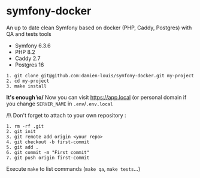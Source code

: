 # symfony-docker

An up to date clean Symfony based on docker (PHP, Caddy, Postgres) with QA and tests tools 

- Symfony 6.3.6
- PHP 8.2
- Caddy 2.7
- Postgres 16

```
1. git clone git@github.com:damien-louis/symfony-docker.git my-project
2. cd my-project
3. make install
```
**It's enough \o/**
Now you can visit https://app.local (or personal domain if you change `SERVER_NAME` in `.env`/`.env.local`

/!\ Don't forget to attach to your own repository : 
```
1. rm -rf .git
2. git init
3. git remote add origin <your repo>
4. git checkout -b first-commit
5. git add .
6. git commit -m "First commit"
7. git push origin first-commit
```

Execute `make` to list commands (`make qa`, `make tests`...)
